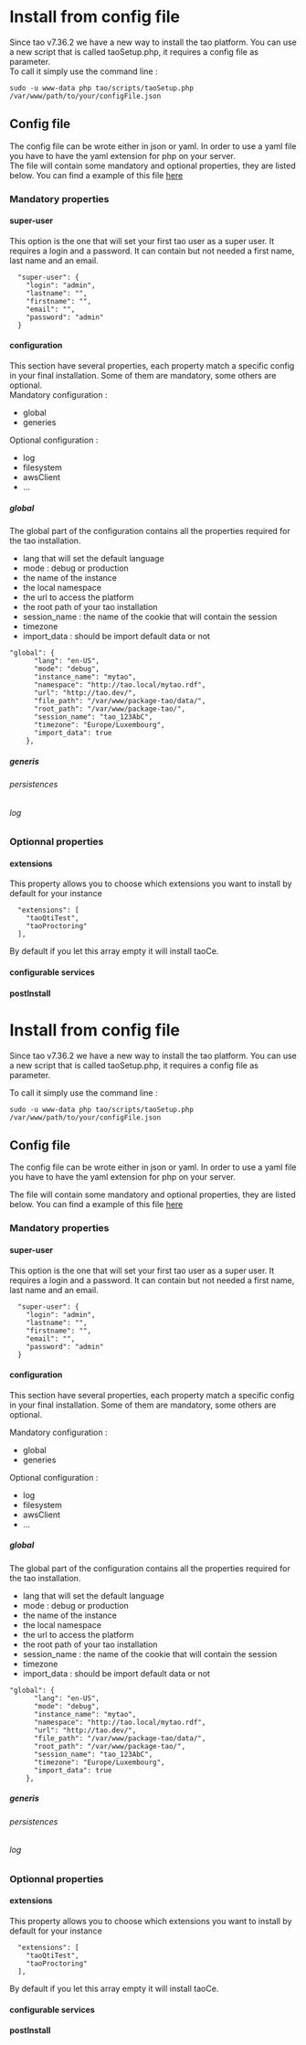 <!--
author:
    - 'Antoine Robin'
created_at: '2016-12-12 13:49:42'
updated_at: '2016-12-13 08:54:05'
tags:
    - 'Developer Guide'
-->

Install from config file
========================

Since tao v7.36.2 we have a new way to install the tao platform. You can use a new script that is called taoSetup.php, it requires a config file as parameter.\
To call it simply use the command line :

    sudo -u www-data php tao/scripts/taoSetup.php /var/www/path/to/your/configFile.json

Config file
-----------

The config file can be wrote either in json or yaml. In order to use a yaml file you have to have the yaml extension for php on your server.\
The file will contain some mandatory and optional properties, they are listed below. You can find a example of this file [here](https://github.com/oat-sa/tao-core/blob/master/scripts/sample/config.json)

### Mandatory properties

#### super-user

This option is the one that will set your first tao user as a super user. It requires a login and a password. It can contain but not needed a first name, last name and an email.

      "super-user": {
        "login": "admin",
        "lastname": "",
        "firstname": "",
        "email": "",
        "password": "admin"
      }

#### configuration

This section have several properties, each property match a specific config in your final installation. Some of them are mandatory, some others are optional.\
Mandatory configuration :

-   global
-   generies

Optional configuration :

-   log
-   filesystem
-   awsClient
-   …

##### global

The global part of the configuration contains all the properties required for the tao installation.

-   lang that will set the default language
-   mode : debug or production
-   the name of the instance
-   the local namespace
-   the url to access the platform
-   the root path of your tao installation
-   session\_name : the name of the cookie that will contain the session
-   timezone
-   import\_data : should be import default data or not

<!-- -->

    "global": {
          "lang": "en-US",
          "mode": "debug",
          "instance_name": "mytao",
          "namespace": "http://tao.local/mytao.rdf",
          "url": "http://tao.dev/",
          "file_path": "/var/www/package-tao/data/",
          "root_path": "/var/www/package-tao/",
          "session_name": "tao_123AbC",
          "timezone": "Europe/Luxembourg",
          "import_data": true
        },

##### generis

###### persistences

###### log

### Optionnal properties

#### extensions

This property allows you to choose which extensions you want to install by default for your instance

      "extensions": [
        "taoQtiTest",
        "taoProctoring"
      ],

By default if you let this array empty it will install taoCe.

#### configurable services

#### postInstall
Install from config file
========================

Since tao v7.36.2 we have a new way to install the tao platform. You can use a new script that is called taoSetup.php, it requires a config file as parameter.<br/>

To call it simply use the command line :

    sudo -u www-data php tao/scripts/taoSetup.php /var/www/path/to/your/configFile.json

Config file
-----------

The config file can be wrote either in json or yaml. In order to use a yaml file you have to have the yaml extension for php on your server.<br/>

The file will contain some mandatory and optional properties, they are listed below. You can find a example of this file [here](https://github.com/oat-sa/tao-core/blob/master/scripts/sample/config.json)

### Mandatory properties

#### super-user

This option is the one that will set your first tao user as a super user. It requires a login and a password. It can contain but not needed a first name, last name and an email.

      "super-user": {
        "login": "admin",
        "lastname": "",
        "firstname": "",
        "email": "",
        "password": "admin"
      }

#### configuration

This section have several properties, each property match a specific config in your final installation. Some of them are mandatory, some others are optional.<br/>

Mandatory configuration :

-   global
-   generies

Optional configuration :

-   log
-   filesystem
-   awsClient
-   …

##### global

The global part of the configuration contains all the properties required for the tao installation.

-   lang that will set the default language
-   mode : debug or production
-   the name of the instance
-   the local namespace
-   the url to access the platform
-   the root path of your tao installation
-   session\_name : the name of the cookie that will contain the session
-   timezone
-   import\_data : should be import default data or not

<!-- -->

    "global": {
          "lang": "en-US",
          "mode": "debug",
          "instance_name": "mytao",
          "namespace": "http://tao.local/mytao.rdf",
          "url": "http://tao.dev/",
          "file_path": "/var/www/package-tao/data/",
          "root_path": "/var/www/package-tao/",
          "session_name": "tao_123AbC",
          "timezone": "Europe/Luxembourg",
          "import_data": true
        },

##### generis

###### persistences

###### log

### Optionnal properties

#### extensions

This property allows you to choose which extensions you want to install by default for your instance

      "extensions": [
        "taoQtiTest",
        "taoProctoring"
      ],

By default if you let this array empty it will install taoCe.

#### configurable services

#### postInstall

